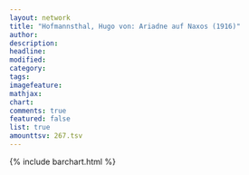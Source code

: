 ```yaml
---
layout: network
title: "Hofmannsthal, Hugo von: Ariadne auf Naxos (1916)"
author:
description:
headline:
modified:
category:
tags:
imagefeature: 
mathjax: 
chart: 
comments: true
featured: false
list: true
amounttsv: 267.tsv
---
```

{% include barchart.html %}
